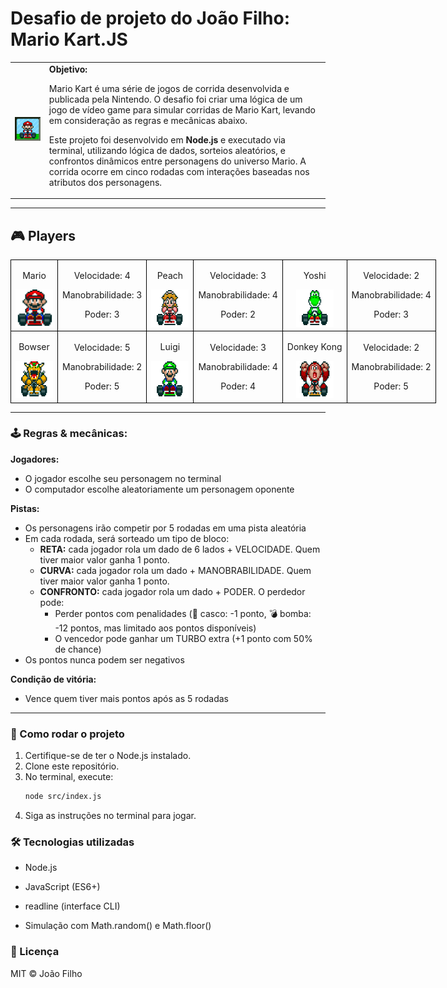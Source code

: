 <h1>Desafio de projeto do João Filho: Mario Kart.JS</h1>

<table>
    <tr>
        <td>
            <img src="./docs/header.gif" alt="Mario Kart" width="200">
        </td>
        <td>
            <b>Objetivo:</b>
            <p>Mario Kart é uma série de jogos de corrida desenvolvida e publicada pela Nintendo. O desafio foi criar uma lógica de um jogo de vídeo game para simular corridas de Mario Kart, levando em consideração as regras e mecânicas abaixo.</p>
            <p>Este projeto foi desenvolvido em <b>Node.js</b> e executado via terminal, utilizando lógica de dados, sorteios aleatórios, e confrontos dinâmicos entre personagens do universo Mario. A corrida ocorre em cinco rodadas com interações baseadas nos atributos dos personagens.</p>
        </td>
    </tr>
</table>

---

<h2>🎮 Players</h2>

<table style="border-collapse: collapse; width: 800px; margin: 0 auto;">
    <tr>
        <td style="border: 1px solid black; text-align: center;">
            <p>Mario</p>
            <img src="./docs/mario.gif" alt="Mario Kart" width="60" height="60">
        </td>
        <td style="border: 1px solid black; text-align: center;">
            <p>Velocidade: 4</p>
            <p>Manobrabilidade: 3</p>
            <p>Poder: 3</p>
        </td>
        <td style="border: 1px solid black; text-align: center;">
            <p>Peach</p>
            <img src="./docs/peach.gif" alt="Mario Kart" width="60" height="60">
        </td>
        <td style="border: 1px solid black; text-align: center;">
            <p>Velocidade: 3</p>
            <p>Manobrabilidade: 4</p>
            <p>Poder: 2</p>
        </td>
        <td style="border: 1px solid black; text-align: center;">
            <p>Yoshi</p>
            <img src="./docs/yoshi.gif" alt="Mario Kart" width="60" height="60">
        </td>
        <td style="border: 1px solid black; text-align: center;">
            <p>Velocidade: 2</p>
            <p>Manobrabilidade: 4</p>
            <p>Poder: 3</p>
        </td>
    </tr>
    <tr>
        <td style="border: 1px solid black; text-align: center;">
            <p>Bowser</p>
            <img src="./docs/bowser.gif" alt="Mario Kart" width="60" height="60">
        </td>
        <td style="border: 1px solid black; text-align: center;">
            <p>Velocidade: 5</p>
            <p>Manobrabilidade: 2</p>
            <p>Poder: 5</p>
        </td>
        <td style="border: 1px solid black; text-align: center;">
            <p>Luigi</p>
            <img src="./docs/luigi.gif" alt="Mario Kart" width="60" height="60">
        </td>
        <td style="border: 1px solid black; text-align: center;">
            <p>Velocidade: 3</p>
            <p>Manobrabilidade: 4</p>
            <p>Poder: 4</p>
        </td>
        <td style="border: 1px solid black; text-align: center;">
            <p>Donkey Kong</p>
            <img src="./docs/dk.gif" alt="Mario Kart" width="60" height="60">
        </td>
        <td style="border: 1px solid black; text-align: center;">
            <p>Velocidade: 2</p>
            <p>Manobrabilidade: 2</p>
            <p>Poder: 5</p>
        </td>
    </tr>
</table>

---

<h3>🕹️ Regras & mecânicas:</h3>

<b>Jogadores:</b>

<ul>
  <li>O jogador escolhe seu personagem no terminal</li>
  <li>O computador escolhe aleatoriamente um personagem oponente</li>
</ul>

<b>Pistas:</b>

<ul>
  <li>Os personagens irão competir por 5 rodadas em uma pista aleatória</li>
  <li>Em cada rodada, será sorteado um tipo de bloco:
    <ul>
      <li><b>RETA:</b> cada jogador rola um dado de 6 lados + VELOCIDADE. Quem tiver maior valor ganha 1 ponto.</li>
      <li><b>CURVA:</b> cada jogador rola um dado + MANOBRABILIDADE. Quem tiver maior valor ganha 1 ponto.</li>
      <li><b>CONFRONTO:</b> cada jogador rola um dado + PODER. O perdedor pode:
        <ul>
          <li>Perder pontos com penalidades (🐢 casco: -1 ponto, 💣 bomba: -12 pontos, mas limitado aos pontos disponíveis)</li>
          <li>O vencedor pode ganhar um TURBO extra (+1 ponto com 50% de chance)</li>
        </ul>
      </li>
    </ul>
  </li>
  <li>Os pontos nunca podem ser negativos</li>
</ul>

<b>Condição de vitória:</b>

<ul>
  <li>Vence quem tiver mais pontos após as 5 rodadas</li>
</ul>

---

<h3>🚀 Como rodar o projeto</h3>

1. Certifique-se de ter o Node.js instalado.
2. Clone este repositório.
3. No terminal, execute:
   ```bash
   node src/index.js
4. Siga as instruções no terminal para jogar.

<h3>🛠️ Tecnologias utilizadas</h3>

- Node.js

- JavaScript (ES6+)

- readline (interface CLI)

- Simulação com Math.random() e Math.floor()

<h3>📄 Licença</h3>
MIT © João Filho